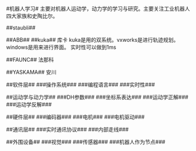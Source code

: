
#机器人学习#
主要对机器人运动学，动力学的学习与研究。主要关注工业机器人四大家族和史陶比尔。

##staubli##


##ABB##
##kuka##
库卡
kuka是用的双系统。vxworks是进行轨迹规划。windows是用来进行界面。
实时性可以做到1ms

##FAUNC##
法那科

##YASKAMA##
安川



##软件层##
###操作系统###
###编程语言###
###实时性###



##运动学与动力学##
###DH参数###
###坐标系表达###
###运动学正解###
###运动学反解###

##硬件层##
###编码器###
###电机###
###电机驱动###




##通讯层##
###实时通讯协议###
###内部走线###



##外围设备##
###视觉###
###传感器###
###机器人作为节点###




